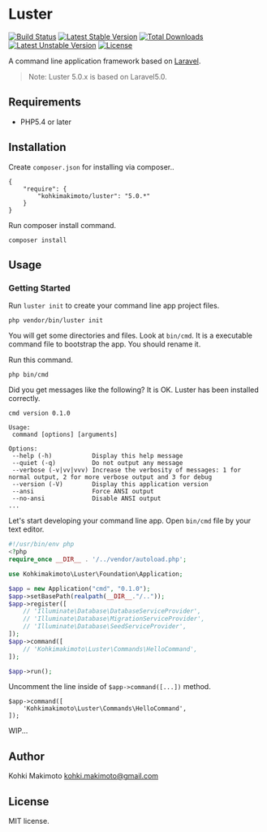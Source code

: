 # Luster

[![Build Status](https://travis-ci.org/kohkimakimoto/luster.svg)](https://travis-ci.org/kohkimakimoto/luster)
[![Latest Stable Version](https://poser.pugx.org/kohkimakimoto/luster/v/stable)](https://packagist.org/packages/kohkimakimoto/luster) [![Total Downloads](https://poser.pugx.org/kohkimakimoto/luster/downloads)](https://packagist.org/packages/kohkimakimoto/luster) [![Latest Unstable Version](https://poser.pugx.org/kohkimakimoto/luster/v/unstable)](https://packagist.org/packages/kohkimakimoto/luster) [![License](https://poser.pugx.org/kohkimakimoto/luster/license)](https://packagist.org/packages/kohkimakimoto/luster)

A command line application framework based on [Laravel](http://laravel.com/).

> Note: Luster 5.0.x is based on Laravel5.0.

## Requirements

* PHP5.4 or later

## Installation

Create `composer.json` for installing via composer..

```
{
    "require": {
        "kohkimakimoto/luster": "5.0.*"
    }
}
```

Run composer install command.

```
composer install
```

## Usage

### Getting Started

Run `luster init` to create your command line app project files.

```
php vendor/bin/luster init
```

You will get some directories and files. Look at `bin/cmd`. It is a executable command file to bootstrap the app. You should rename it.

Run this command.

```
php bin/cmd
```

Did you get messages like the following? It is OK. Luster has been installed correctly.

```
cmd version 0.1.0

Usage:
 command [options] [arguments]

Options:
 --help (-h)           Display this help message
 --quiet (-q)          Do not output any message
 --verbose (-v|vv|vvv) Increase the verbosity of messages: 1 for normal output, 2 for more verbose output and 3 for debug
 --version (-V)        Display this application version
 --ansi                Force ANSI output
 --no-ansi             Disable ANSI output
...
```

Let's start developing your command line app. Open `bin/cmd` file by your text editor.

```php
#!/usr/bin/env php
<?php
require_once __DIR__ . '/../vendor/autoload.php';

use Kohkimakimoto\Luster\Foundation\Application;

$app = new Application("cmd", "0.1.0");
$app->setBasePath(realpath(__DIR__."/.."));
$app->register([
    // 'Illuminate\Database\DatabaseServiceProvider',
    // 'Illuminate\Database\MigrationServiceProvider',
    // 'Illuminate\Database\SeedServiceProvider',
]);
$app->command([
    // 'Kohkimakimoto\Luster\Commands\HelloCommand',
]);

$app->run();
```

Uncomment the line inside of `$app->command([...])` method.

```
$app->command([
    'Kohkimakimoto\Luster\Commands\HelloCommand',
]);
```

WIP...

## Author

Kohki Makimoto <kohki.makimoto@gmail.com>

## License

MIT license.
